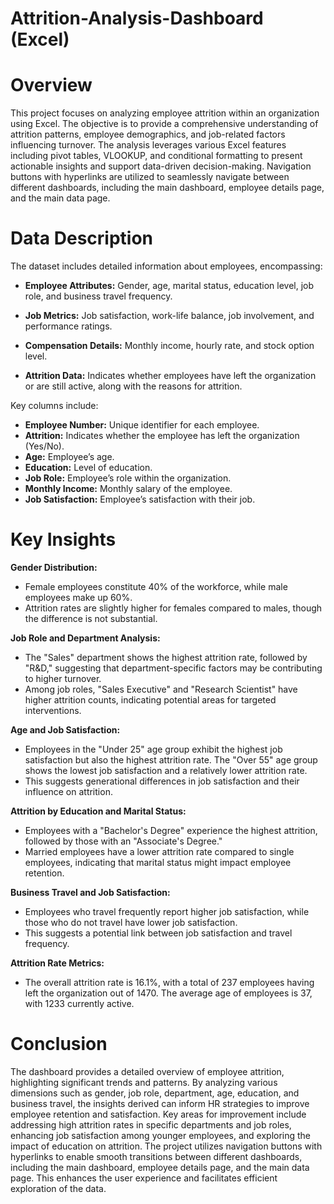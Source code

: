 # Attrition-Analysis-Dashboard (Excel)

# Overview

This project focuses on analyzing employee attrition within an organization using Excel. The objective is to provide a comprehensive understanding of attrition patterns, employee demographics, and job-related factors influencing turnover. The analysis leverages various Excel features including pivot tables, VLOOKUP, and conditional formatting to present actionable insights and support data-driven decision-making. Navigation buttons with hyperlinks are utilized to seamlessly navigate between different dashboards, including the main dashboard, employee details page, and the main data page.

# Data Description
The dataset includes detailed information about employees, encompassing: 

- **Employee Attributes:** Gender, age, marital status, education level, job role, and business travel frequency.

- **Job Metrics:** Job satisfaction, work-life balance, job involvement, and performance ratings.

- **Compensation Details:** Monthly income, hourly rate, and stock option level.

- **Attrition Data:** Indicates whether employees have left the organization or are still active, along with the reasons for attrition.

Key columns include:

- **Employee Number:** Unique identifier for each employee.
- **Attrition:** Indicates whether the employee has left the organization (Yes/No).
- **Age:** Employee’s age.
- **Education:** Level of education.
- **Job Role:** Employee’s role within the organization.
- **Monthly Income:** Monthly salary of the employee.
- **Job Satisfaction:** Employee’s satisfaction with their job.

# Key Insights

**Gender Distribution:**

- Female employees constitute 40% of the workforce, while male employees make up 60%.
- Attrition rates are slightly higher for females compared to males, though the difference is not substantial.

**Job Role and Department Analysis:**

- The "Sales" department shows the highest attrition rate, followed by "R&D," suggesting that department-specific factors may be contributing to higher turnover.
- Among job roles, "Sales Executive" and "Research Scientist" have higher attrition counts, indicating potential areas for targeted interventions.

**Age and Job Satisfaction:**

- Employees in the "Under 25" age group exhibit the highest job satisfaction but also the highest attrition rate. The "Over 55" age group shows the lowest job satisfaction and a relatively lower attrition rate.
- This suggests generational differences in job satisfaction and their influence on attrition.

**Attrition by Education and Marital Status:**

- Employees with a "Bachelor's Degree" experience the highest attrition, followed by those with an "Associate's Degree."
- Married employees have a lower attrition rate compared to single employees, indicating that marital status might impact employee retention.

**Business Travel and Job Satisfaction:**

- Employees who travel frequently report higher job satisfaction, while those who do not travel have lower job satisfaction. 
- This suggests a potential link between job satisfaction and travel frequency.

**Attrition Rate Metrics:**

- The overall attrition rate is 16.1%, with a total of 237 employees having left the organization out of 1470. The average age of employees is 37, with 1233 currently active.

# Conclusion

The dashboard provides a detailed overview of employee attrition, highlighting significant trends and patterns. By analyzing various dimensions such as gender, job role, department, age, education, and business travel, the insights derived can inform HR strategies to improve employee retention and satisfaction. Key areas for improvement include addressing high attrition rates in specific departments and job roles, enhancing job satisfaction among younger employees, and exploring the impact of education on attrition. The project utilizes navigation buttons with hyperlinks to enable smooth transitions between different dashboards, including the main dashboard, employee details page, and the main data page. This enhances the user experience and facilitates efficient exploration of the data.
